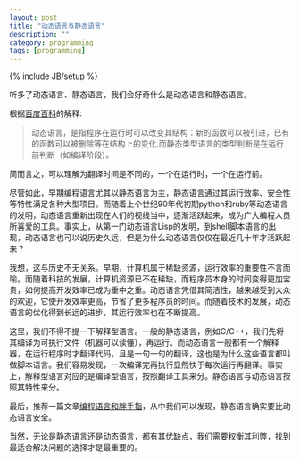 ```yaml
---
layout: post
title: "动态语言与静态语言"
description: ""
category: programming
tags: [programming]
---
```

{% include JB/setup %}

听多了动态语言、静态语言，我们会好奇什么是动态语言和静态语言。

根据[百度百科](http://baike.baidu.com/link?url=mkm0g0_FrVyQgVbvmwnc2FesBv5a_82p87uiKo0S1xHmrI_q37XjG6QG_r2P3iLDPorG8lwSfZhVOAxL6WjO__)的解释: 
> 动态语言，是指程序在运行时可以改变其结构：新的函数可以被引进，已有的函数可以被删除等在结构上的变化.而静态类型语言的类型判断是在运行前判断（如编译阶段）。

简而言之，可以理解为翻译时间是不同的，一个在运行时，一个在运行前。

尽管如此，早期编程语言尤其以静态语言为主，静态语言通过其运行效率、安全性等特性满足各种大型项目。而随着上个世纪90年代初期python和ruby等动态语言的发明，动态语言重新出现在人们的视线当中，逐渐活跃起来，成为广大编程人员所喜爱的工具。事实上，从第一门动态语言Lisp的发明，到shell脚本语言的出现，动态语言也可以说历史久远，但是为什么动态语言仅仅在最近几十年才活跃起来？

我想，这与历史不无关系。早期，计算机属于稀缺资源，运行效率的重要性不言而喻。而随着科技的发展，计算机资源已不在稀缺，而程序员本身的时间变得更加宝贵，如何提高开发效率已成为重中之重。动态语言凭借其简洁性，越来越受到大众的欢迎，它使开发效率更高，节省了更多程序员的时间。而随着技术的发展，动态语言的优化得到长远的进步，其运行效率也在不断提高。

这里，我们不得不提一下解释型语言。一般的静态语言，例如C/C++，我们先将其编译为可执行文件（机器可以读懂），再运行。而动态语言一般都有一个解释器，在运行程序时才翻译代码，且是一句一句的翻译，这也是为什么这些语言都叫做脚本语言。我们容易发现，一次编译完再执行显然快于每次运行再翻译。事实上，解释型语言对应的是编译型语言，按照翻译工具来分。静态语言与动态语言按照其特性来分。

最后，推荐一篇文章[编程语言和胖手指](http://www.aqee.net/programming-languages-vs-fat-fingers/)，从中我们可以发现，静态语言确实要比动态语言安全。

当然，无论是静态语言还是动态语言，都有其优缺点，我们需要权衡其利弊，找到最适合解决问题的选择才是最重要的。